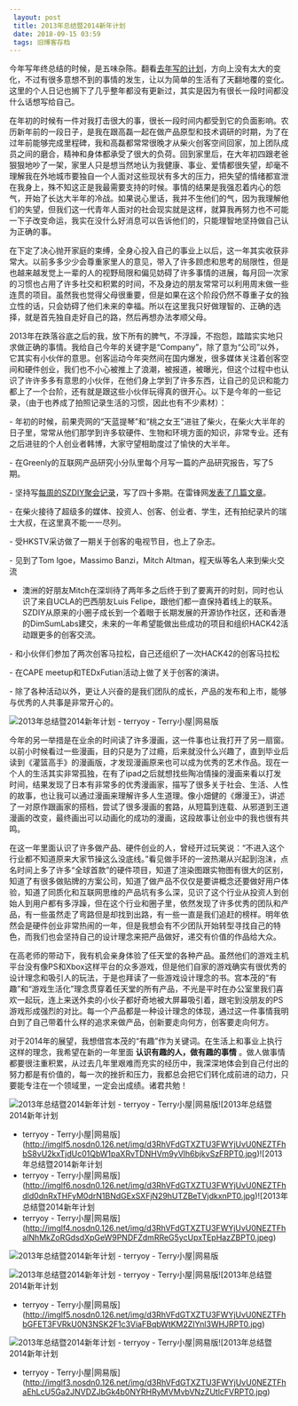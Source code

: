 ```yaml
---
 layout: post
 title: 2013年总结暨2014新年计划
 date: 2018-09-15 03:59
 tags: 旧博客存档
---
```

今年写年终总结的时候，是五味杂陈。翻看[去年写的计划](http://terryoy.blog.163.com/blog/static/6151298120121127104558421/)，方向上没有太大的变化，不过有很多意想不到的事情的发生，让以为简单的生活有了天翻地覆的变化。这里的个人日记也搁下了几乎整年都没有更新过，其实是因为有很长一段时间都没什么话想写给自己。  

  

在年初的时候有一件对我打击很大的事，很长一段时间内都受到它的负面影响。农历新年前的一段日子，是我在跟高磊一起在做产品原型和技术调研的时期，为了在过年前能够完成里程碑，我和高磊都常常很晚才从柴火创客空间回家，加上团队成员之间的磨合，精神和身体都承受了很大的负荷。回到家里后，在大年初四跟老爸狠狠地吵了一架，家里人只是想当然地认为我健康、事业、爱情都很失望，却毫不理解我在外地城市要独自一个人面对这些现状有多大的压力，把失望的情绪都宣泄在我身上，殊不知这正是我最需要支持的时候。事情的结果是我强忍着内心的怨气，开始了长达大半年的冷战。如果说心里话，我并不生他们的气，因为我理解他们的失望，但我们这一代青年人面对的社会现实就是这样，就算我再努力也不可能一下子改变命运，我实在没什么好消息可以告诉他们的，只能理智地坚持做自己认为正确的事。

  

在下定了决心抛开家庭的束缚，全身心投入自己的事业上以后，这一年其实收获非常大。以前多多少少会尊重家里人的意见，带入了许多顾虑和思考的局限性，但是也越来越发觉上一辈的人的视野局限和偏见妨碍了许多事情的进展，每月回一次家的习惯也占用了许多社交和积累的时间，不及身边的朋友常常可以利用周末做一些连贯的项目。虽然我也觉得父母很重要，但是如果在这个阶段仍然不尊重子女的独立性的话，只会妨碍了他们未来的幸福。所以在这里我只好做理智的、正确的选择，就是首先独自走好自己的路，然后再想办法孝顺父母。

  

2013年在跌落谷底之后的我，放下所有的脾气，不浮躁，不抱怨，踏踏实实地只求做正确的事情。我给自己今年的关键字是“Company”，除了意为“公司”以外，它其实有小伙伴的意思。创客运动今年突然间在国内爆发，很多媒体关注着创客空间和硬件创业，我们也不小心被推上了浪潮，被报道，被曝光，但这个过程中也认识了许许多多有意思的小伙伴，在他们身上学到了许多东西，让自己的见识和能力都上了一个台阶，还有就是跟这些小伙伴玩得真的很开心。以下是今年的一些记录，（由于也养成了拍照记录生活的习惯，因此也有不少素材）：

  

\-
年初的时候，前果壳网的“天蓝提琴”和“桃之女王”进驻了柴火，在柴火大半年的日子里，常常从他们那学到许多软硬件、生物和环境方面的知识，非常专业。还有之后进驻的个人创业者韩博，大家守望相助度过了愉快的大半年。

\- 在Greenly的互联网产品研究小分队里每个月写一篇的产品研究报告，写了5期。

\-
坚持写[每周的SZDIY聚会记录](http://blog.sina.com.cn/terryoy)，写了四十多期。在雷锋网[发表了几篇文章](http://www.leiphone.com/author/terryoy)。

\- 在柴火接待了超级多的媒体、投资人、创客、创业者、学生，还有拍纪录片的瑞士大叔，在这里真不能一一尽列。

\- 受HKSTV采访做了一期关于创客的电视节目，也上了杂志。

\- 见到了Tom Igoe，Massimo Banzi，Mitch Altman，程天纵等名人来到柴火交流

- 澳洲的好朋友Mitch在深圳待了两年多之后终于到了要离开的时刻，同时也认识了来自UCLA的巴西朋友Luis Felipe，跟他们都一直保持着线上的联系。SZDIY从原来的小圈子成长到一个着眼于长期发展的开源协作社区，还和香港的DimSumLabs建交，未来的一年希望能做出些成功的项目和组织HACK42活动跟更多的创客交流。

\- 和小伙伴们参加了两次创客马拉松，自己还组织了一次HACK42的创客马拉松

\- 在CAPE meetup和TEDxFutian活动上做了关于创客的演讲。

\- 除了各种活动以外，更让人兴奋的是我们团队的成长，产品的发布和上市，能够与优秀的人共事是非常开心的。

![2013年总结暨2014新年计划 - terryoy -
Terry小屋|网易版](http://imglf4.nosdn0.126.net/img/d3RhVFdGTXZTU3FWYjUvU0NEZTFhbytyc3doK3l3UkhKUUFDVXBJb29vUDI1Q2w4dDF1VEtRPT0.jpg)

  

  

  

今年的另一举措是在业余的时间读了许多漫画，这一件事也让我打开了另一扇窗。以前小时候看过一些漫画，目的只是为了过瘾，后来就没什么兴趣了，直到毕业后读到《灌篮高手》的漫画版，才发现漫画原来也可以成为优秀的艺术作品。现在一个人的生活其实非常孤独，在有了ipad之后就想找些陶冶情操的漫画来看以打发时间，结果发现了日本有非常多的优秀漫画家，描写了很多关于社会、生活、人性的故事，也让我可以通过漫画来理解许多人生道理。像小畑健的《爆漫王》，讲述了一对原作跟画家的搭档，尝试了很多漫画的套路，从短篇到连载、从邪道到王道漫画的改变，最终画出可以动画化的成功的漫画，这段故事让创业中的我也很有共鸣。

  

在这一年里面认识了许多做产品、硬件创业的人，曾经开过玩笑说：“不进入这个行业都不知道原来大家节操这么没底线。”看见做手环的一波热潮从兴起到泡沫，点名时间上多了许多“全球首款”的硬件项目，知道了渲染图跟实物图有很大的区别，知道了有很多做贴牌的方案公司，知道了做产品不仅仅是要讲概念还要做好用户体验，知道了同质化和互联网思维的产品坑有多么深，见识了这个行业从投资人到创始人到用户都有多浮躁，但在这个行业和圈子里，依然发现了许多优秀的团队和产品，有一些虽然走了弯路但是却找到出路，有一些一直是我们追赶的榜样。明年依然会是硬件创业非常热闹的一年，但是我想会有不少团队开始转型寻找自己的特色，而我们也会坚持自己的设计理念来把产品做好，递交有价值的作品给大众。

  

在高老师的带动下，我有机会亲身体验了任天堂的各种产品。虽然他们的游戏主机平台没有像PS和Xbox这样平台的众多游戏，但是他们自家的游戏确实有很优秀的设计理念和吸引人的玩法，于是也拜读了一些游戏设计理念的书。宫本茂的“有趣”和“游戏生活化”理念贯穿着任天堂的所有产品，不光是平时在办公室里我们喜欢一起玩，连上来送外卖的小伙子都好奇地被大屏幕吸引着，跟宅到没朋友的PS游戏形成强烈的对比。每一个产品都是一种设计理念的体现，通过这一件事情我明白到了自己带着什么样的追求来做产品，创新要走向何方，创客要走向何方。

  

对于2014年的展望，我想借宫本茂的“有趣”作为关键词。在生活上和事业上执行这样的理念，我希望在新的一年里面 **认识有趣的人，做有趣的事情**
。做人做事情都要很注重积累，从过去几年里艰难而充实的经历中，我深深地体会到自己付出的努力都是有价值的，每一次的挫折和压力，我都总会把它们转化成前进的动力，只要能专注在一个领域里，一定会出成绩。诸君共勉！

  

![2013年总结暨2014新年计划 - terryoy -
Terry小屋|网易版](http://imglf5.nosdn0.126.net/img/d3RhVFdGTXZTU3FWYjUvU0NEZTFhdEMvMHQ0aDgwbHk1RHdZb0x1d3BVZ3k5RThPYkw5cDJBPT0.jpg)![2013年总结暨2014新年计划
- terryoy -
Terry小屋|网易版](http://imglf5.nosdn0.126.net/img/d3RhVFdGTXZTU3FWYjUvU0NEZTFhbS8vU2kxTjdUc01QbW1paXRvTDNHVm9yVlh6bjkvSzFRPT0.jpg)![2013年总结暨2014新年计划
- terryoy -
Terry小屋|网易版](http://imglf6.nosdn0.126.net/img/d3RhVFdGTXZTU3FWYjUvU0NEZTFhdld0dnRxTHFyM0drN1BNdGExSXFjN29hUTZBeTVjdkxnPT0.jpg)![2013年总结暨2014新年计划
- terryoy -
Terry小屋|网易版](http://imglf4.nosdn0.126.net/img/d3RhVFdGTXZTU3FWYjUvU0NEZTFhalNhMkZoRGdsdXpGeW9PNDFZdmRReG5ycUpxTEpHazZBPT0.jpeg)

![2013年总结暨2014新年计划 - terryoy -
Terry小屋|网易版](http://imglf4.nosdn0.126.net/img/d3RhVFdGTXZTU3FWYjUvU0NEZTFhcFZoeVhPNG5UMldJVTYzb3VCWnpkTisyK2l4TnQ2b053PT0.jpeg)

![2013年总结暨2014新年计划 - terryoy -
Terry小屋|网易版](http://imglf3.nosdn0.126.net/img/d3RhVFdGTXZTU3FWYjUvU0NEZTFhaXNsdUpTenFWeHNGV3lFZUtSSlZCeGtjU1E5TU9PTzBRPT0.jpg)![2013年总结暨2014新年计划
- terryoy -
Terry小屋|网易版](http://imglf5.nosdn0.126.net/img/d3RhVFdGTXZTU3FWYjUvU0NEZTFhbGFET3FVRkU0N3NSK2F1c3ViaFBqbWtKM2ZIYnl3WHJRPT0.jpg)  

![2013年总结暨2014新年计划 - terryoy -
Terry小屋|网易版](http://imglf4.nosdn0.126.net/img/d3RhVFdGTXZTU3FWYjUvU0NEZTFhalNLR2NVd09leVk4UXRMbER5TTlkWm1DNithMlU3eVVnPT0.jpg)![2013年总结暨2014新年计划
- terryoy -
Terry小屋|网易版](http://imglf3.nosdn0.126.net/img/d3RhVFdGTXZTU3FWYjUvU0NEZTFhaEhLcU5Ga2JNVDZJbGk4b0NYRHRyMVMvbVNzZUtlcFVRPT0.jpg)

